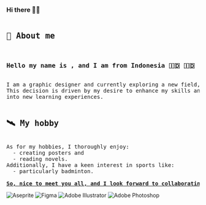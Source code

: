 ### Hi there 👋👋

<pre>
<h2>🚀 About me</h2>
<h3>Hello my name is , and I am from Indonesia 🇮🇩 🇮🇩 . </h3>
I am a graphic designer and currently exploring a new field, programming, with a focus on becoming a front-end developer. 
This decision is driven by my desire to enhance my skills and ensure that my design skills remain relevant as I delve 
into new learning experiences.

<h2>🛰 My hobby</h2>
As for my hobbies, I thoroughly enjoy: 
  - creating posters and 
  - reading novels. 
Additionally, I have a keen interest in sports like:
  - particularly badminton.

<u><strong>So, nice to meet you all, and I look forward to collaborating with everyone! :)</strong></u>
</pre>

![Aseprite](https://img.shields.io/badge/Aseprite-FFFFFF?style=for-the-badge&logo=Aseprite&logoColor=#7D929E)
![Figma](https://img.shields.io/badge/figma-%23F24E1E.svg?style=for-the-badge&logo=figma&logoColor=white)
![Adobe Illustrator](https://img.shields.io/badge/adobe%20illustrator-%23FF9A00.svg?style=for-the-badge&logo=adobe%20illustrator&logoColor=white)
![Adobe Photoshop](https://img.shields.io/badge/adobe%20photoshop-%2331A8FF.svg?style=for-the-badge&logo=adobe%20photoshop&logoColor=white)
